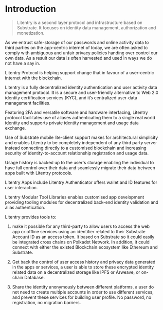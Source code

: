 # Introduction

> Litentry is a second layer protocol and infrastructure based on Substrate. It focuses on identity data management, authorization and monetization.

As we entrust safe-storage of our passwords and online activity data to third parties on the app-centric internet of today, we are often asked to comply with ambiguous and unfair privacy policies handing over control our own data. As a result our data is often harvested and used in ways we do not have a say in.

Litentry Protocol is helping support change that in favour of a user-centric internet with the blockchain.

Litentry is a fully decentralized identity authentication and user activity data management protocol. It is a secure and user-friendly alternative to Web 2.0 identity certification services (KYC), and it’s centralized user-data management facilities.   

Featuring 2FA and versatile software and hardware interfacing, Litentry protocol facilitates use of aliases authenticating them to a single real world identity and supports private identity management and usage data exchange.

Use of Substrate mobile lite-client support makes for architectural simplicity and enables Litentry to be completely independent of any third party server instead connecting directly to a customised blockchain and increasing security of identity-to-account relationship registration and usage data.  

Usage history is backed up to the user's storage enabling the individual to have full control over their data and seamlessly migrate their data between apps built with Litentry protocols.

Litentry Apps include Litentry Authenticator offers wallet and ID features for user interaction.

Litentry Modular Tool Libraries enables customised app development providing tooling modules for decentralized back-end identity validation and alias authentication. 

Litentry provides tools to:

1. make it possible for any third-party to allow users to access the web app or offline services using an identifier related to their Substrate Account ID as an access token. It based on Substrate so it could easily be integrated cross chains on Polkadot Network. In addition, it could connect with either the existed Blockchain ecosystem like Ethereum and Substrate.

2. Get back the control of user access history and privacy data generated in the apps or services, a user is able to store these encrypted identity related data on a decentralized storage like IPFS or Arweave, or on-chain Database.
 
3. Share the identity anonymously between different platforms, a user do not need to create multiple accounts in order to use different services, and prevent these services for building user profile. No password, no registration, no migration barriers.
